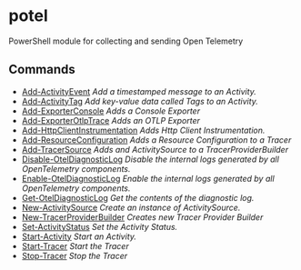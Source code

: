 # potel

PowerShell module for collecting and sending Open Telemetry

## Commands

- [Add-ActivityEvent](Add-ActivityEvent.md) _Add a timestamped message to an Activity._
- [Add-ActivityTag](Add-ActivityTag.md) _Add key-value data called Tags to an Activity._
- [Add-ExporterConsole](Add-ExporterConsole.md) _Adds a Console Exporter_
- [Add-ExporterOtlpTrace](Add-ExporterOtlpTrace.md) _Adds an OTLP Exporter_
- [Add-HttpClientInstrumentation](Add-HttpClientInstrumentation.md) _Adds Http Client Instrumentation._
- [Add-ResourceConfiguration](Add-ResourceConfiguration.md) _Adds a Resource Configuration to a Tracer_
- [Add-TracerSource](Add-TracerSource.md) _Adds and ActivitySource to a TracerProviderBuilder_
- [Disable-OtelDiagnosticLog](Disable-OtelDiagnosticLog.md) _Disable the internal logs generated by all OpenTelemetry components._
- [Enable-OtelDiagnosticLog](Enable-OtelDiagnosticLog.md) _Enable the internal logs generated by all OpenTelemetry components._
- [Get-OtelDiagnosticLog](Get-OtelDiagnosticLog.md) _Get the contents of the diagnostic log._
- [New-ActivitySource](New-ActivitySource.md) _Create an instance of ActivitySource._
- [New-TracerProviderBuilder](New-TracerProviderBuilder.md) _Creates new Tracer Provider Builder_
- [Set-ActivityStatus](Set-ActivityStatus.md) _Set the Activity Status._
- [Start-Activity](Start-Activity.md) _Start an Activity._
- [Start-Tracer](Start-Tracer.md) _Start the Tracer_
- [Stop-Tracer](Stop-Tracer.md) _Stop the Tracer_

